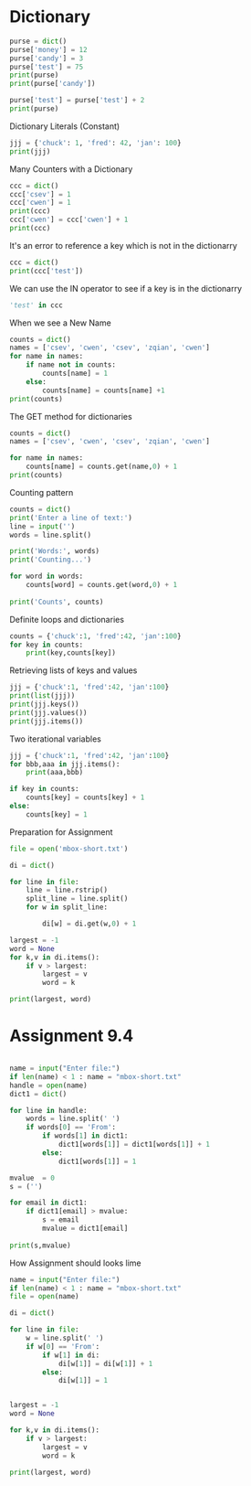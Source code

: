 # Dictionary

```python
purse = dict()
purse['money'] = 12
purse['candy'] = 3
purse['test'] = 75
print(purse)
print(purse['candy'])

purse['test'] = purse['test'] + 2
print(purse)
```

Dictionary Literals (Constant)

```python
jjj = {'chuck': 1, 'fred': 42, 'jan': 100}
print(jjj)
```

Many Counters with a Dictionary

```python
ccc = dict()
ccc['csev'] = 1
ccc['cwen'] = 1
print(ccc)
ccc['cwen'] = ccc['cwen'] + 1
print(ccc)
```

It's an error to reference a key which is not in the dictionarry

```python
ccc = dict()
print(ccc['test'])
```

We can use the IN operator to see if a key is in the dictionarry

```python
'test' in ccc
```

When we see a New Name

```python
counts = dict()
names = ['csev', 'cwen', 'csev', 'zqian', 'cwen']
for name in names:
    if name not in counts:
        counts[name] = 1
    else:
        counts[name] = counts[name] +1
print(counts)
```

The GET method for dictionaries

```python
counts = dict()
names = ['csev', 'cwen', 'csev', 'zqian', 'cwen']

for name in names:
    counts[name] = counts.get(name,0) + 1
print(counts)
```

Counting pattern

```python
counts = dict()
print('Enter a line of text:')
line = input('')
words = line.split()

print('Words:', words)
print('Counting...')

for word in words:
    counts[word] = counts.get(word,0) + 1
    
print('Counts', counts)
```

Definite loops and dictionaries

```python
counts = {'chuck':1, 'fred':42, 'jan':100}
for key in counts:
    print(key,counts[key])
```

Retrieving lists of keys and values

```python
jjj = {'chuck':1, 'fred':42, 'jan':100}
print(list(jjj))
print(jjj.keys())
print(jjj.values())
print(jjj.items())
```

Two iterational variables

```python
jjj = {'chuck':1, 'fred':42, 'jan':100}
for bbb,aaa in jjj.items():
    print(aaa,bbb)
```

```python
if key in counts:
    counts[key] = counts[key] + 1
else:
    counts[key] = 1
```

Preparation for Assignment

```python
file = open('mbox-short.txt')

di = dict()

for line in file:
    line = line.rstrip()
    split_line = line.split()
    for w in split_line:

        di[w] = di.get(w,0) + 1

largest = -1
word = None
for k,v in di.items():
    if v > largest:
        largest = v
        word = k

print(largest, word)
```

# Assignment 9.4

```python

name = input("Enter file:")
if len(name) < 1 : name = "mbox-short.txt"
handle = open(name)
dict1 = dict()

for line in handle:
    words = line.split(' ')
    if words[0] == 'From':
        if words[1] in dict1:
            dict1[words[1]] = dict1[words[1]] + 1
        else:
            dict1[words[1]] = 1

mvalue  = 0
s = ('')

for email in dict1:
    if dict1[email] > mvalue:
        s = email
        mvalue = dict1[email]
    
print(s,mvalue)
```

How Assignment should looks lime

```python
name = input("Enter file:")
if len(name) < 1 : name = "mbox-short.txt"
file = open(name)

di = dict()

for line in file:
    w = line.split(' ')
    if w[0] == 'From':
        if w[1] in di:
            di[w[1]] = di[w[1]] + 1
        else:
            di[w[1]] = 1


largest = -1
word = None

for k,v in di.items():
    if v > largest:
        largest = v
        word = k

print(largest, word)
```
